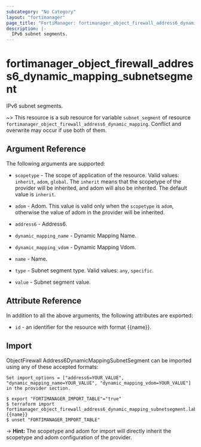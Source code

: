 ```yaml
---
subcategory: "No Category"
layout: "fortimanager"
page_title: "FortiManager: fortimanager_object_firewall_address6_dynamic_mapping_subnetsegment"
description: |-
  IPv6 subnet segments.
---
```


# fortimanager_object_firewall_address6_dynamic_mapping_subnetsegment
IPv6 subnet segments.

~> This resource is a sub resource for variable `subnet_segment` of resource `fortimanager_object_firewall_address6_dynamic_mapping`. Conflict and overwrite may occur if use both of them.



## Argument Reference


The following arguments are supported:

* `scopetype` - The scope of application of the resource. Valid values: `inherit`, `adom`, `global`. The `inherit` means that the scopetype of the provider will be inherited, and adom will also be inherited. The default value is `inherit`.
* `adom` - Adom. This value is valid only when the `scopetype` is `adom`, otherwise the value of adom in the provider will be inherited.
* `address6` - Address6.
* `dynamic_mapping_name` - Dynamic Mapping Name.
* `dynamic_mapping_vdom` - Dynamic Mapping Vdom.

* `name` - Name.
* `type` - Subnet segment type. Valid values: `any`, `specific`.

* `value` - Subnet segment value.


## Attribute Reference

In addition to all the above arguments, the following attributes are exported:
* `id` - an identifier for the resource with format {{name}}.

## Import

ObjectFirewall Address6DynamicMappingSubnetSegment can be imported using any of these accepted formats:
```
Set import_options = ["address6=YOUR_VALUE", "dynamic_mapping_name=YOUR_VALUE", "dynamic_mapping_vdom=YOUR_VALUE"] in the provider section.

$ export "FORTIMANAGER_IMPORT_TABLE"="true"
$ terraform import fortimanager_object_firewall_address6_dynamic_mapping_subnetsegment.labelname {{name}}
$ unset "FORTIMANAGER_IMPORT_TABLE"
```
-> **Hint:** The scopetype and adom for import will directly inherit the scopetype and adom configuration of the provider.
